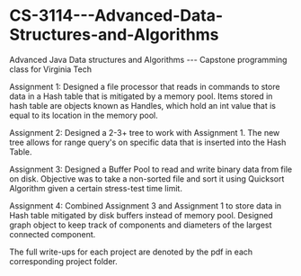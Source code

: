 # CS-3114---Advanced-Data-Structures-and-Algorithms
Advanced Java Data structures and Algorithms --- Capstone programming class for Virginia Tech


Assignment 1:
  Designed a file processor that reads in commands to store data in a Hash table that is mitigated by a memory pool. Items stored in hash   table are objects known as Handles, which hold an int value that is equal to its location in the memory pool.


Assignment 2:
  Designed a 2-3+ tree to work with Assignment 1. The new tree allows for range query's on specific data that is inserted into the Hash     Table.
  
  
Assignment 3:
  Designed a Buffer Pool to read and write binary data from file on disk. Objective was to take a non-sorted file and sort it using         Quicksort Algorithm given a certain stress-test time limit.
  
  
Assignment 4:
  Combined Assignment 3 and Assignment 1 to store data in Hash table mitigated by disk buffers instead of memory pool. Designed graph       object to keep track of components and diameters of the largest connected component.


The full write-ups for each project are denoted by the pdf in each corresponding project folder. 
